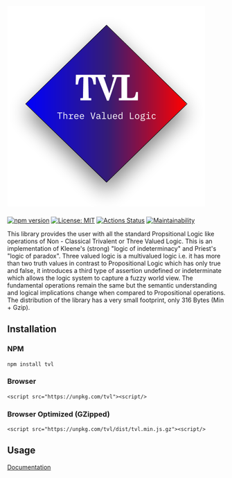 ## <img style="margin-left:auto;margin-right:auto;display-block:inline;" src="https://raw.githubusercontent.com/archanpatkar/tvl/master/tvl.png"/>
[![npm version](https://badge.fury.io/js/tvl.svg)](https://badge.fury.io/js/tvl) [![License: MIT](https://img.shields.io/badge/License-MIT-yellow.svg)](https://opensource.org/licenses/MIT) [![Actions Status](https://github.com/archanpatkar/tvl/workflows/Test-Build-Publish/badge.svg)](https://github.com/archanpatkar/tvl/actions?workflow=Test-Build-Publish) [![Maintainability](https://api.codeclimate.com/v1/badges/36c7140f0f8cc090dd1c/maintainability)](https://codeclimate.com/github/archanpatkar/tvl/maintainability)


This library provides the user with all the standard Propsitional Logic like operations of Non - Classical Trivalent or Three Valued Logic. This is an implementation of Kleene's (strong) "logic of indeterminacy" and Priest's "logic of paradox". Three valued logic is a multivalued logic i.e. it has more than two truth values in contrast to Propositional Logic which has only true and false, it introduces a third type of assertion undefined or indeterminate which allows the logic system to capture a fuzzy world view. The fundamental operations remain the same but the semantic understanding and logical implications change when compared to Propositional operations. The distribution of the library has a very small footprint, only 316 Bytes (Min + Gzip).

## Installation
<h3>NPM</h3>

```
npm install tvl
```

<h3>Browser</h3>

```
<script src="https://unpkg.com/tvl"><script/>
```

<h3>Browser Optimized (GZipped)</h3>

```
<script src="https://unpkg.com/tvl/dist/tvl.min.js.gz"><script/>
```

## Usage
[Documentation](https://tvl.archan.io)
